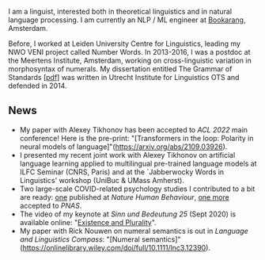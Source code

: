 I am a linguist, interested both in theoretical linguistics and in natural language processing. I am currently an NLP / ML engineer at [Bookarang](https://www.bookarang.com/en/), Amsterdam.

Before, I worked at Leiden University Centre for Linguistics, leading my NWO VENI project called Number Words. In 2013-2016, I was a postdoc at the Meertens Institute, Amsterdam, working on cross-linguistic variation in morphosyntax of numerals. My dissertation entitled The Grammar of Standards [[pdf]](http://dspace.library.uu.nl/bitstream/handle/1874/296572/bylinina.pdf) was written in Utrecht Institute for Linguistics OTS and defended in 2014.


## News

- My paper with Alexey Tikhonov has been accepted to _ACL 2022_ main conference! Here is the pre-print: "[Transformers in the loop: Polarity in neural models of language]"(https://arxiv.org/abs/2109.03926).
- I presented my recent joint work with Alexey Tikhonov on artificial language learning applied to multilingual pre-trained language models at ILFC Seminar (CNRS, Paris) and at the `Jabberwocky Words in Linguistics' workshop (UniBuc & UMass Amherst).
- Two large-scale COVID-related psychology studies I contributed to a bit are ready: [one](https://www.nature.com/articles/s41562-021-01173-x) published at _Nature Human Behaviour_, [one more](https://doi.org/10.31234/osf.io/n3dyf) accepted to _PNAS_.
- The video of my keynote at _Sinn und Bedeutung 25_ (Sept 2020) is available online: "[Existence and Plurality](https://osf.io/k97bz/)".
- My paper with Rick Nouwen on numeral semantics is out in _Language and Linguistics Compass_: "[Numeral semantics]"(https://onlinelibrary.wiley.com/doi/full/10.1111/lnc3.12390).
